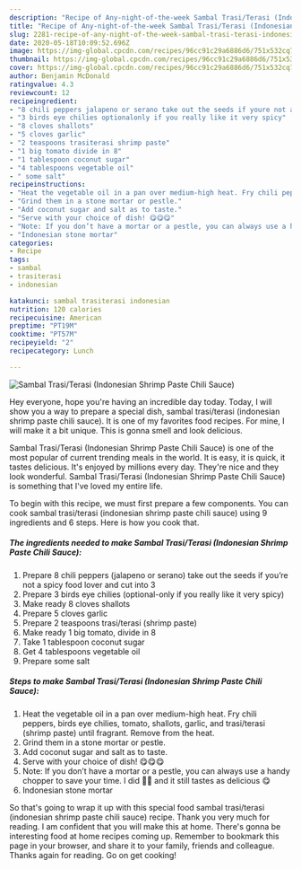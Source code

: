 ```yaml
---
description: "Recipe of Any-night-of-the-week Sambal Trasi/Terasi (Indonesian Shrimp Paste Chili Sauce)"
title: "Recipe of Any-night-of-the-week Sambal Trasi/Terasi (Indonesian Shrimp Paste Chili Sauce)"
slug: 2281-recipe-of-any-night-of-the-week-sambal-trasi-terasi-indonesian-shrimp-paste-chili-sauce
date: 2020-05-18T10:09:52.696Z
image: https://img-global.cpcdn.com/recipes/96cc91c29a6886d6/751x532cq70/sambal-trasiterasi-indonesian-shrimp-paste-chili-sauce-recipe-main-photo.jpg
thumbnail: https://img-global.cpcdn.com/recipes/96cc91c29a6886d6/751x532cq70/sambal-trasiterasi-indonesian-shrimp-paste-chili-sauce-recipe-main-photo.jpg
cover: https://img-global.cpcdn.com/recipes/96cc91c29a6886d6/751x532cq70/sambal-trasiterasi-indonesian-shrimp-paste-chili-sauce-recipe-main-photo.jpg
author: Benjamin McDonald
ratingvalue: 4.3
reviewcount: 12
recipeingredient:
- "8 chili peppers jalapeno or serano take out the seeds if youre not a spicy food lover and cut into 3"
- "3 birds eye chilies optionalonly if you really like it very spicy"
- "8 cloves shallots"
- "5 cloves garlic"
- "2 teaspoons trasiterasi shrimp paste"
- "1 big tomato divide in 8"
- "1 tablespoon coconut sugar"
- "4 tablespoons vegetable oil"
- " some salt"
recipeinstructions:
- "Heat the vegetable oil in a pan over medium-high heat. Fry chili peppers, birds eye chilies, tomato, shallots, garlic, and trasi/terasi (shrimp paste) until fragrant. Remove from the heat."
- "Grind them in a stone mortar or pestle."
- "Add coconut sugar and salt as to taste."
- "Serve with your choice of dish! 😋😋😋"
- "Note: If you don’t have a mortar or a pestle, you can always use a handy chopper to save your time. I did ☝🏻 and it still tastes as delicious 😋"
- "Indonesian stone mortar"
categories:
- Recipe
tags:
- sambal
- trasiterasi
- indonesian

katakunci: sambal trasiterasi indonesian 
nutrition: 120 calories
recipecuisine: American
preptime: "PT19M"
cooktime: "PT57M"
recipeyield: "2"
recipecategory: Lunch

---
```



![Sambal Trasi/Terasi (Indonesian Shrimp Paste Chili Sauce)](https://img-global.cpcdn.com/recipes/96cc91c29a6886d6/751x532cq70/sambal-trasiterasi-indonesian-shrimp-paste-chili-sauce-recipe-main-photo.jpg)

Hey everyone, hope you're having an incredible day today. Today, I will show you a way to prepare a special dish, sambal trasi/terasi (indonesian shrimp paste chili sauce). It is one of my favorites food recipes. For mine, I will make it a bit unique. This is gonna smell and look delicious.

Sambal Trasi/Terasi (Indonesian Shrimp Paste Chili Sauce) is one of the most popular of current trending meals in the world. It is easy, it is quick, it tastes delicious. It's enjoyed by millions every day. They're nice and they look wonderful. Sambal Trasi/Terasi (Indonesian Shrimp Paste Chili Sauce) is something that I've loved my entire life.




To begin with this recipe, we must first prepare a few components. You can cook sambal trasi/terasi (indonesian shrimp paste chili sauce) using 9 ingredients and 6 steps. Here is how you cook that.

<!--inarticleads1-->

##### The ingredients needed to make Sambal Trasi/Terasi (Indonesian Shrimp Paste Chili Sauce):

1. Prepare 8 chili peppers (jalapeno or serano) take out the seeds if you’re not a spicy food lover and cut into 3
1. Prepare 3 birds eye chilies (optional-only if you really like it very spicy)
1. Make ready 8 cloves shallots
1. Prepare 5 cloves garlic
1. Prepare 2 teaspoons trasi/terasi (shrimp paste)
1. Make ready 1 big tomato, divide in 8
1. Take 1 tablespoon coconut sugar
1. Get 4 tablespoons vegetable oil
1. Prepare  some salt




<!--inarticleads2-->

##### Steps to make Sambal Trasi/Terasi (Indonesian Shrimp Paste Chili Sauce):

1. Heat the vegetable oil in a pan over medium-high heat. Fry chili peppers, birds eye chilies, tomato, shallots, garlic, and trasi/terasi (shrimp paste) until fragrant. Remove from the heat.
1. Grind them in a stone mortar or pestle.
1. Add coconut sugar and salt as to taste.
1. Serve with your choice of dish! 😋😋😋
1. Note: If you don’t have a mortar or a pestle, you can always use a handy chopper to save your time. I did ☝🏻 and it still tastes as delicious 😋
1. Indonesian stone mortar




So that's going to wrap it up with this special food sambal trasi/terasi (indonesian shrimp paste chili sauce) recipe. Thank you very much for reading. I am confident that you will make this at home. There's gonna be interesting food at home recipes coming up. Remember to bookmark this page in your browser, and share it to your family, friends and colleague. Thanks again for reading. Go on get cooking!
